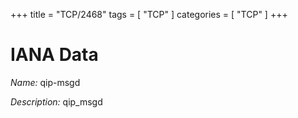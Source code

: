 +++
title = "TCP/2468"
tags = [ "TCP" ]
categories = [ "TCP" ]
+++

# IANA Data

_Name:_ qip-msgd

_Description:_ qip_msgd

